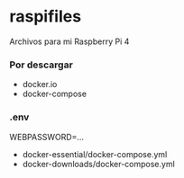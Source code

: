 # raspifiles

Archivos para mi Raspberry Pi 4

### Por descargar

- docker.io
- docker-compose

### .env
WEBPASSWORD=...
- docker-essential/docker-compose.yml
- docker-downloads/docker-compose.yml
